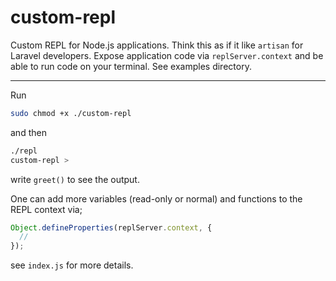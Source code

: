 # custom-repl

Custom REPL for Node.js applications. Think this as if it like `artisan` for Laravel developers. Expose application code via `replServer.context` and be able to run code on your terminal. See examples directory.

---

Run

```bash
sudo chmod +x ./custom-repl
```

and then

```bash
./repl
custom-repl >
```

write `greet()` to see the output.

One can add more variables (read-only or normal) and functions to the REPL context via;

```js
Object.defineProperties(replServer.context, {
  //
});
```

see `index.js` for more details.
